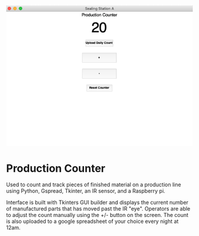<p align="center">
  <img src="https://github.com/Ethansteip/Production-Counter/blob/master/Screen%20Shot%202020-10-27%20at%2010.15.11%20AM.png" width="750" title="hover text">
  
</p>



<h1>Production Counter</h1>

Used to count and track pieces of finished material on a production line using Python, Gspread, Tkinter, an IR sensor, and a Raspberry pi.

Interface is built with Tkinters GUI builder and displays the current number of manufactured parts that has moved past the IR "eye". Operators are able to adjust the count manually using the +/- button on the screen. The count is also uploaded to a google spreadsheet of your choice every night at 12am.

